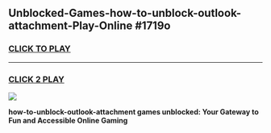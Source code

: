 
## Unblocked-Games-how-to-unblock-outlook-attachment-Play-Online #1719o
<h3>
<a href="https://news.freeplayer.one?title=how-to-unblock-outlook-attachment&ref=3">CLICK TO PLAY</a></h3>
<hr>

<h3>
<a href="https://news.freeplayer.one?title=how-to-unblock-outlook-attachment&ref=3">CLICK 2 PLAY</a>
  
</h3>

<a href="https://news.freeplayer.one?title=how-to-unblock-outlook-attachment&ref=3"><img src="https://clearcache.store/games.png"></a>


**how-to-unblock-outlook-attachment games unblocked: Your Gateway to Fun and Accessible Online Gaming**
